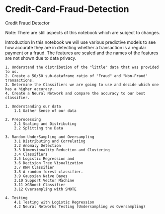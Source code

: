 # Credit-Card-Fraud-Detection

 Credit Fraud Detector

Note: There are still aspects of this notebook which are subject to changes.


Introduction
In this notebook we will use various predictive models to see how accurate they are in detecting whether a transaction is a regular payment or a fraud. The features are scaled and the names of the features are not shown due to data privacy. 

    1. Understand the distribution of the "little" data that was provided to us.
    2. Create a 50/50 sub-dataframe ratio of "Fraud" and "Non-Fraud" transactions.
    3. Determine the Classifiers we are going to use and decide which one has a higher accuracy.
    4. Create a Neural Network and compare the accuracy to our best classifier.
    
    1. Understanding our data
        1.1 Gather Sense of our data
    
    2. Preprocessing
        2.1 Scaling and Distributing
        2.2 Splitting the Data
    
    3. Random UnderSampling and Oversampling
        3.1 Distributing and Correlating
        3.2 Anomaly Detection
        3.3 Dimensionality Reduction and Clustering
        3.4 Classifiers
        3.5 Logistic Regression and 
        3.6 Decision Tree Visualization
        3.7 KNN Classifier
        3.8 A random forest classifier.
        3.9 Gaussian Naive Bayes
        3.10 Support Vector Machine
        3.11 XGBoost Classifier
        3.12 Oversampling with SMOTE
    
    4. Testing
        4.1 Testing with Logistic Regression
        4.2 Neural Networks Testing (Undersampling vs Oversampling)


